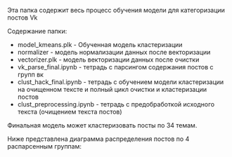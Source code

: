 Эта папка содержит весь процесс обучения модели для категоризации постов Vk

Содержание папки:
+ model_kmeans.plk - Обученная модель кластеризации
+ normalizer - модель нормализации данных после векторизации
+ vectorizer.plk - модель векторизации данных после очистки
+ vk_parse_final.ipynb - тетрадь с парсингом содержания постов с групп вк 
+ clust_hack_final.ipynb - тетрадь с обучением модели кластеризации на очищенном тексте и полный цикл очистки и кластеризации постов
+ clust_preprocessing.ipynb - тетрадь с предобработкой исходного текста (очищением текста постов)

Финальная модель может кластеризовать посты по 34 темам. 

Ниже представлена диаграмма распределения постов по 4 распарсенным группам:
